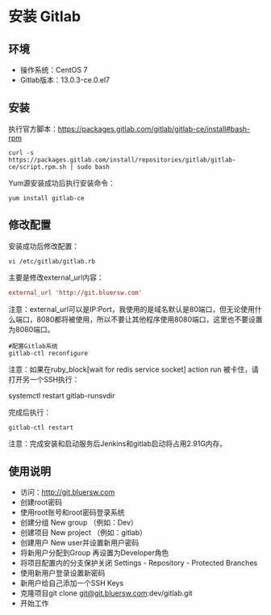 # 安装 Gitlab

## 环境

* 操作系统：CentOS 7
* Gitlab版本：13.0.3-ce.0.el7

## 安装

执行官方脚本：https://packages.gitlab.com/gitlab/gitlab-ce/install#bash-rpm

```shell
curl -s https://packages.gitlab.com/install/repositories/gitlab/gitlab-ce/script.rpm.sh | sudo bash
```

Yum源安装成功后执行安装命令：

```shell
yum install gitlab-ce
```

## 修改配置

安装成功后修改配置：

```shell
vi /etc/gitlab/gitlab.rb
```

主要是修改external_url内容：

```conf
external_url 'http://git.bluersw.com'
```

注意：external_url可以是IP:Port，我使用的是域名默认是80端口，但无论使用什么端口，8080都将被使用，所以不要让其他程序使用8080端口，这里也不要设置为8080端口。

```shell
#配置Gitlab系统
gitlab-ctl reconfigure
```

注意：如果在ruby_block[wait for redis service socket] action run 被卡住，请打开另一个SSH执行：

systemctl restart gitlab-runsvdir

完成后执行：

```shell
gitlab-ctl restart
```

注意：完成安装和启动服务后Jenkins和gitlab启动将占用2.91G内存。

## 使用说明

* 访问：http://git.bluersw.com
* 创建root密码
* 使用root账号和root密码登录系统
* 创建分组 New group （例如：Dev）
* 创建项目 New project （例如：gitlab）
* 创建用户 New user并设置新用户密码
* 将新用户分配到Group 再设置为Developer角色
* 将项目配置内的分支保护关闭 Settings - Repository - Protected Branches
* 使用新用户登录设置新密码
* 新用户给自己添加一个SSH Keys
* 克隆项目git clone git@git.bluersw.com:dev/gitlab.git
* 开始工作
